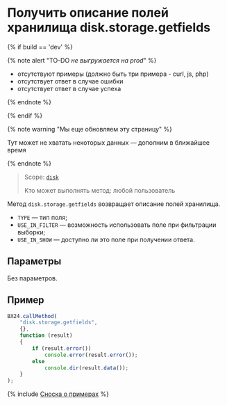 # Получить описание полей хранилища disk.storage.getfields

{% if build == 'dev' %}

{% note alert "TO-DO _не выгружается на prod_" %}

- отсутствуют примеры (должно быть три примера - curl, js, php)
- отсутствует ответ в случае ошибки
- отсутствует ответ в случае успеха

{% endnote %}

{% endif %}

{% note warning "Мы еще обновляем эту страницу" %}

Тут может не хватать некоторых данных — дополним в ближайшее время

{% endnote %}

> Scope: [`disk`](../../scopes/permissions.md)
>
> Кто может выполнять метод: любой пользователь

Метод `disk.storage.getfields` возвращает описание полей хранилища.

- `TYPE` — тип поля;
- `USE_IN_FILTER` — возможность использовать поле при фильтрации выборки;
- `USE_IN_SHOW` — доступно ли это поле при получении ответа.

## Параметры

Без параметров.

## Пример

```js
BX24.callMethod(
    "disk.storage.getfields",
    {},
    function (result)
    {
        if (result.error())
            console.error(result.error());
        else
            console.dir(result.data());
    }
);
```
{% include [Сноска о примерах](../../../_includes/examples.md) %}